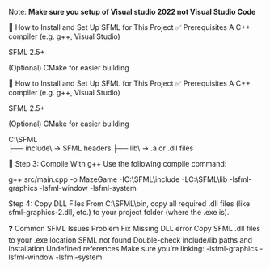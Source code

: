 
Note: **Make sure you setup of Visual studio 2022 not Visual Studio Code**

🧩 How to Install and Set Up SFML for This Project
✅ Prerequisites
A C++ compiler (e.g. g++, Visual Studio)

SFML 2.5+

(Optional) CMake for easier building


🧩 How to Install and Set Up SFML for This Project
✅ Prerequisites
A C++ compiler (e.g. g++, Visual Studio)

SFML 2.5+

(Optional) CMake for easier building


C:\SFML\
├── include\   → SFML headers
├── lib\       → .a or .dll files

🔹 Step 3: Compile With g++
Use the following compile command:

g++ src/main.cpp -o MazeGame -IC:\SFML\include -LC:\SFML\lib -lsfml-graphics -lsfml-window -lsfml-system

 Step 4: Copy DLL Files
From C:\SFML\bin, copy all required .dll files (like sfml-graphics-2.dll, etc.) to your project folder (where the .exe is).

❓ Common SFML Issues
Problem	Fix
Missing DLL error	Copy SFML .dll files to your .exe location
SFML not found	Double-check include/lib paths and installation
Undefined references	Make sure you’re linking: -lsfml-graphics -lsfml-window -lsfml-system
